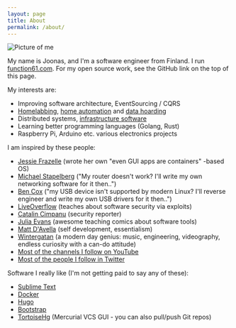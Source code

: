 ```yaml
---
layout: page
title: About
permalink: /about/
---
```


![Picture of me](/images/me.jpg)

My name is Joonas, and I'm a software engineer from Finland. I run
[function61.com](https://function61.com/). For my open source work,
see the GitHub link on the top of this page.

My interests are:

- Improving software architecture, EventSourcing / CQRS
- [Homelabbing](https://www.reddit.com/r/homelab/), [home automation](https://github.com/function61/hautomo) and [data hoarding](https://www.reddit.com/r/DataHoarder/)
- Distributed systems, [infrastructure software](https://github.com/function61/fn61-opencompany)
- Learning better programming languages (Golang, Rust)
- Raspberry Pi, Arduino etc. various electronics projects

I am inspired by these people:

- [Jessie Frazelle](https://twitter.com/jessfraz) (wrote her own "even GUI apps are containers" -based OS)
- [Michael Stapelberg](https://twitter.com/zekjur) ("My router doesn't work? I'll write my own networking software for it then..")
- [Ben Cox](https://twitter.com/Benjojo12) ("my USB device isn't supported by modern Linux? I'll reverse engineer and write my own USB drivers for it then..")
- [LiveOverflow](https://twitter.com/LiveOverflow) (teaches about software security via exploits)
- [Catalin Cimpanu](https://twitter.com/campuscodi) (security reporter)
- [Julia Evans](https://twitter.com/b0rk) (awesome teaching comics about software tools)
- [Matt D'Avella](https://www.youtube.com/channel/UCJ24N4O0bP7LGLBDvye7oCA) (self development, essentialism)
- [Wintergatan](https://www.youtube.com/channel/UCcXhhVwCT6_WqjkEniejRJQ) (a modern day genius: music, engineering, videography, endless curiosity with a can-do attitude)
- [Most of the channels I follow on YouTube](https://www.youtube.com/channel/UClJfgjn1WLmZbXi81xUDxQA/channels)
- [Most of the people I follow in Twitter](https://twitter.com/joonas_fi/following)

Software I really like (I'm not getting paid to say any of these):

- [Sublime Text](https://www.sublimetext.com/)
- [Docker](https://www.docker.com/)
- [Hugo](https://gohugo.io/)
- [Bootstrap](https://getbootstrap.com/)
- [TortoiseHg](https://tortoisehg.bitbucket.io/) (Mercurial VCS GUI - you can also pull/push Git repos)
